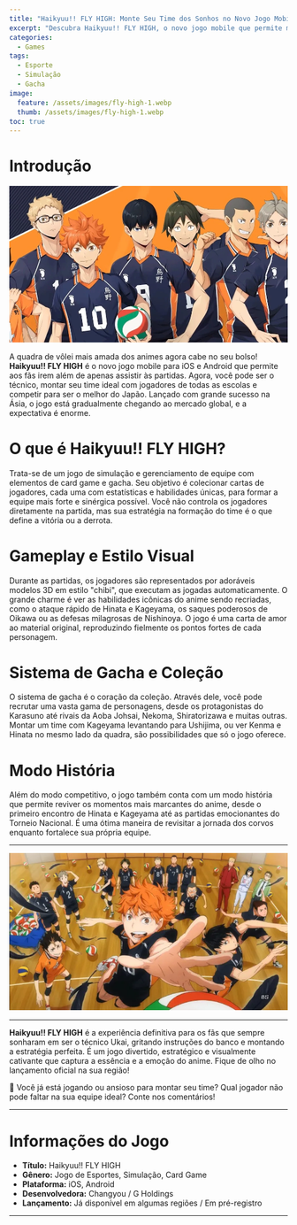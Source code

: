 ```yaml
---
title: "Haikyuu!! FLY HIGH: Monte Seu Time dos Sonhos no Novo Jogo Mobile!"
excerpt: "Descubra Haikyuu!! FLY HIGH, o novo jogo mobile que permite montar seu time ideal de vôlei, com personagens icônicos e partidas emocionantes em estilo chibi 3D."
categories:
  - Games
tags:
  - Esporte
  - Simulação
  - Gacha
image:
  feature: /assets/images/fly-high-1.webp
  thumb: /assets/images/fly-high-1.webp
toc: true
---
```


# Introdução

![Arte promocional do jogo Haikyuu!! FLY HIGH, mostrando os personagens em seu estilo de arte do jogo.](/assets/images/fly-high-1.webp)

A quadra de vôlei mais amada dos animes agora cabe no seu bolso! **Haikyuu!! FLY HIGH** é o novo jogo mobile para iOS e Android que permite aos fãs irem além de apenas assistir às partidas. Agora, você pode ser o técnico, montar seu time ideal com jogadores de todas as escolas e competir para ser o melhor do Japão. Lançado com grande sucesso na Ásia, o jogo está gradualmente chegando ao mercado global, e a expectativa é enorme.

# O que é Haikyuu!! FLY HIGH?

Trata-se de um jogo de simulação e gerenciamento de equipe com elementos de card game e gacha. Seu objetivo é colecionar cartas de jogadores, cada uma com estatísticas e habilidades únicas, para formar a equipe mais forte e sinérgica possível. Você não controla os jogadores diretamente na partida, mas sua estratégia na formação do time é o que define a vitória ou a derrota.

# Gameplay e Estilo Visual

Durante as partidas, os jogadores são representados por adoráveis modelos 3D em estilo "chibi", que executam as jogadas automaticamente. O grande charme é ver as habilidades icônicas do anime sendo recriadas, como o ataque rápido de Hinata e Kageyama, os saques poderosos de Oikawa ou as defesas milagrosas de Nishinoya. O jogo é uma carta de amor ao material original, reproduzindo fielmente os pontos fortes de cada personagem.

# Sistema de Gacha e Coleção

O sistema de gacha é o coração da coleção. Através dele, você pode recrutar uma vasta gama de personagens, desde os protagonistas do Karasuno até rivais da Aoba Johsai, Nekoma, Shiratorizawa e muitas outras. Montar um time com Kageyama levantando para Ushijima, ou ver Kenma e Hinata no mesmo lado da quadra, são possibilidades que só o jogo oferece.

# Modo História

Além do modo competitivo, o jogo também conta com um modo história que permite reviver os momentos mais marcantes do anime, desde o primeiro encontro de Hinata e Kageyama até as partidas emocionantes do Torneio Nacional. É uma ótima maneira de revisitar a jornada dos corvos enquanto fortalece sua própria equipe.

---

![Gameplay do Haikyuu!! FLY HIGH, mostrando a partida com os personagens em modelo chibi 3D.](/assets/images/fly-high-2.webp)

---

**Haikyuu!! FLY HIGH** é a experiência definitiva para os fãs que sempre sonharam em ser o técnico Ukai, gritando instruções do banco e montando a estratégia perfeita. É um jogo divertido, estratégico e visualmente cativante que captura a essência e a emoção do anime. Fique de olho no lançamento oficial na sua região!

📱 Você já está jogando ou ansioso para montar seu time? Qual jogador não pode faltar na sua equipe ideal? Conte nos comentários!

---

# Informações do Jogo

- **Título:** Haikyuu!! FLY HIGH  
- **Gênero:** Jogo de Esportes, Simulação, Card Game  
- **Plataforma:** iOS, Android  
- **Desenvolvedora:** Changyou / G Holdings  
- **Lançamento:** Já disponível em algumas regiões / Em pré-registro  

---